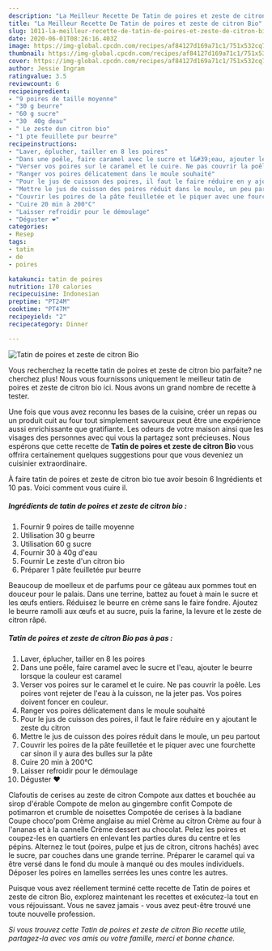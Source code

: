 ```yaml
---
description: "La Meilleur Recette De Tatin de poires et zeste de citron Bio"
title: "La Meilleur Recette De Tatin de poires et zeste de citron Bio"
slug: 1011-la-meilleur-recette-de-tatin-de-poires-et-zeste-de-citron-bio
date: 2020-06-01T08:26:16.403Z
image: https://img-global.cpcdn.com/recipes/af84127d169a71c1/751x532cq70/tatin-de-poires-et-zeste-de-citron-bio-photo-principale-de-la-recette.jpg
thumbnail: https://img-global.cpcdn.com/recipes/af84127d169a71c1/751x532cq70/tatin-de-poires-et-zeste-de-citron-bio-photo-principale-de-la-recette.jpg
cover: https://img-global.cpcdn.com/recipes/af84127d169a71c1/751x532cq70/tatin-de-poires-et-zeste-de-citron-bio-photo-principale-de-la-recette.jpg
author: Jessie Ingram
ratingvalue: 3.5
reviewcount: 6
recipeingredient:
- "9 poires de taille moyenne"
- "30 g beurre"
- "60 g sucre"
- "30  40g deau"
- " Le zeste dun citron bio"
- "1 pte feuillete pur beurre"
recipeinstructions:
- "Laver, éplucher, tailler en 8 les poires"
- "Dans une poêle, faire caramel avec le sucre et l&#39;eau, ajouter le beurre lorsque la couleur est caramel"
- "Verser vos poires sur le caramel et le cuire. Ne pas couvrir la poêle. Les poires vont rejeter de l&#39;eau à la cuisson, ne la jeter pas. Vos poires doivent foncer en couleur."
- "Ranger vos poires délicatement dans le moule souhaité"
- "Pour le jus de cuisson des poires, il faut le faire réduire en y ajoutant le zeste du citron"
- "Mettre le jus de cuisson des poires réduit dans le moule, un peu partout"
- "Couvrir les poires de la pâte feuilletée et le piquer avec une fourchette car sinon il y aura des bulles sur la pâte"
- "Cuire 20 min à 200°C"
- "Laisser refroidir pour le démoulage"
- "Déguster ❤️"
categories:
- Resep
tags:
- tatin
- de
- poires

katakunci: tatin de poires 
nutrition: 170 calories
recipecuisine: Indonesian
preptime: "PT24M"
cooktime: "PT47M"
recipeyield: "2"
recipecategory: Dinner

---
```



![Tatin de poires et zeste de citron Bio](https://img-global.cpcdn.com/recipes/af84127d169a71c1/751x532cq70/tatin-de-poires-et-zeste-de-citron-bio-photo-principale-de-la-recette.jpg)

Vous recherchez la recette tatin de poires et zeste de citron bio parfaite? ne cherchez plus! Nous vous fournissons uniquement le meilleur tatin de poires et zeste de citron bio ici. Nous avons un grand nombre de recette à tester.

Une fois que vous avez reconnu les bases de la cuisine, créer un repas ou un produit cuit au four tout simplement savoureux peut être une expérience aussi enrichissante que gratifiante. Les odeurs de votre maison ainsi que les visages des personnes avec qui vous la partagez sont précieuses. Nous espérons que cette recette de <strong> Tatin de poires et zeste de citron Bio </strong> vous offrira certainement quelques suggestions pour que vous deveniez un cuisinier extraordinaire.

<!--inarticleads1-->

À faire tatin de poires et zeste de citron bio tue avoir besoin 6 Ingrédients et 10 pas. Voici comment vous cuire il.

##### Ingrédients de tatin de poires et zeste de citron bio :

1. Fournir 9 poires de taille moyenne
1. Utilisation 30 g beurre
1. Utilisation 60 g sucre
1. Fournir 30 à 40g d&#39;eau
1. Fournir  Le zeste d&#39;un citron bio
1. Préparer 1 pâte feuilletée pur beurre


Beaucoup de moelleux et de parfums pour ce gâteau aux pommes tout en douceur pour le palais. Dans une terrine, battez au fouet à main le sucre et les œufs entiers. Réduisez le beurre en crème sans le faire fondre. Ajoutez le beurre ramolli aux œufs et au sucre, puis la farine, la levure et le zeste de citron râpé. 

<!--inarticleads2-->

##### Tatin de poires et zeste de citron Bio pas à pas :

1. Laver, éplucher, tailler en 8 les poires
1. Dans une poêle, faire caramel avec le sucre et l&#39;eau, ajouter le beurre lorsque la couleur est caramel
1. Verser vos poires sur le caramel et le cuire. Ne pas couvrir la poêle. Les poires vont rejeter de l&#39;eau à la cuisson, ne la jeter pas. Vos poires doivent foncer en couleur.
1. Ranger vos poires délicatement dans le moule souhaité
1. Pour le jus de cuisson des poires, il faut le faire réduire en y ajoutant le zeste du citron
1. Mettre le jus de cuisson des poires réduit dans le moule, un peu partout
1. Couvrir les poires de la pâte feuilletée et le piquer avec une fourchette car sinon il y aura des bulles sur la pâte
1. Cuire 20 min à 200°C
1. Laisser refroidir pour le démoulage
1. Déguster ❤️


Clafoutis de cerises au zeste de citron Compote aux dattes et bouchée au sirop d&#39;érable Compote de melon au gingembre confit Compote de potimarron et crumble de noisettes Compotée de cerises à la badiane Coupe choco&#39;pom Crème anglaise au miel Crème au citron Crème au four à l&#39;ananas et à la cannelle Crème dessert au chocolat. Pelez les poires et coupez-les en quartiers en enlevant les parties dures du centre et les pépins. Alternez le tout (poires, pulpe et jus de citron, citrons hachés) avec le sucre, par couches dans une grande terrine. Préparer le caramel qui va être versé dans le fond du moule à manqué ou des moules individuels. Déposer les poires en lamelles serrées les unes contre les autres. 

<!--inarticleads1-->

<p>
Puisque vous avez réellement terminé cette recette de Tatin de poires et zeste de citron Bio, explorez maintenant les recettes et exécutez-la tout en vous réjouissant. Vous ne savez jamais - vous avez peut-être trouvé une toute nouvelle profession.
</p>

<p>
<i>Si vous trouvez cette Tatin de poires et zeste de citron Bio recette utile, partagez-la avec vos amis ou votre famille, merci et bonne chance.</i>
</p>
